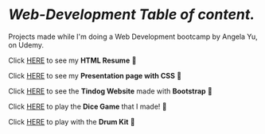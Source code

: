 # _Web-Development Table of content._
Projects made while I'm doing a Web Development bootcamp by Angela Yu, on Udemy.

Click [HERE](https://emanuelrodriguezbedeman.github.io/Web-Development/HTML%20Resume/index.html) to see my **HTML Resume** 📄

Click [HERE](https://emanuelrodriguezbedeman.github.io/Web-Development/CSS%20Presentation/index.html) to see my **Presentation page with CSS** 🎨

Click [HERE](https://emanuelrodriguezbedeman.github.io/Web-Development/Tindog%20Bootstrap%205/index.html) to see the **Tindog Website** made with **Bootstrap** 🐶

Click [HERE](https://emanuelrodriguezbedeman.github.io/Web-Development/Dice%20Game/dice.html) to play the **Dice Game** that I made! 🎲

Click [HERE](https://emanuelrodriguezbedeman.github.io/Web-Development/Drum%20kit/index.html) to play with the **Drum Kit** 🥁
